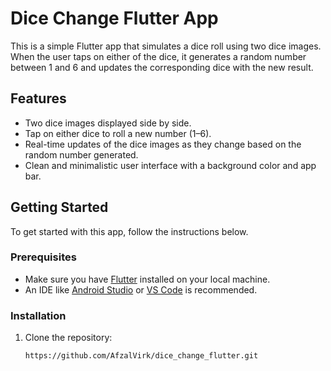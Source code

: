 # Dice Change Flutter App

This is a simple Flutter app that simulates a dice roll using two dice images. When the user taps on either of the dice, it generates a random number between 1 and 6 and updates the corresponding dice with the new result.

## Features

- Two dice images displayed side by side.
- Tap on either dice to roll a new number (1–6).
- Real-time updates of the dice images as they change based on the random number generated.
- Clean and minimalistic user interface with a background color and app bar.

## Getting Started

To get started with this app, follow the instructions below.

### Prerequisites

- Make sure you have [Flutter](https://flutter.dev/docs/get-started/install) installed on your local machine.
- An IDE like [Android Studio](https://developer.android.com/studio) or [VS Code](https://code.visualstudio.com/) is recommended.

### Installation

1. Clone the repository:

   ```bash
   https://github.com/AfzalVirk/dice_change_flutter.git
   
